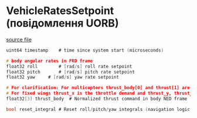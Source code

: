 # VehicleRatesSetpoint (повідомлення UORB)

[source file](https://github.com/PX4/PX4-Autopilot/blob/main/msg/VehicleRatesSetpoint.msg)

```c
uint64 timestamp	# time since system start (microseconds)

# body angular rates in FRD frame
float32 roll		# [rad/s] roll rate setpoint
float32 pitch		# [rad/s] pitch rate setpoint
float32 yaw		# [rad/s] yaw rate setpoint

# For clarification: For multicopters thrust_body[0] and thrust[1] are usually 0 and thrust[2] is the negative throttle demand.
# For fixed wings thrust_x is the throttle demand and thrust_y, thrust_z will usually be zero.
float32[3] thrust_body	# Normalized thrust command in body NED frame [-1,1]

bool reset_integral # Reset roll/pitch/yaw integrals (navigation logic change)

```
